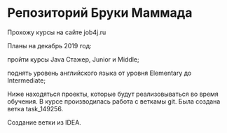 # Репозиторий Бруки Маммада

Прохожу курсы на сайте job4j.ru 

Планы на декабрь 2019 год:

пройти курсы Java  Стажер, Junior и Middle;

поднять уровень английского языка от уровня Elementary до Intermediate;

Ниже находяться проекты, которые будут реализовываться во время обучения.
В курсе производилась работа с веткамы git.
Была создана ветка task_149256.

Создание ветки из IDEA.

